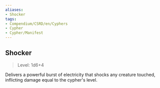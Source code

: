 ```yaml
---
aliases:
- Shocker
tags:
- Compendium/CSRD/en/Cyphers
- Cypher
- Cypher/Manifest
---
```


  
## Shocker  
>Level: 1d6+4  
  
Delivers a powerful burst of electricity that shocks any creature touched, inflicting damage equal to the cypher's level.